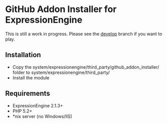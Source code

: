 # GitHub Addon Installer for ExpressionEngine #

This is still a work in progress. Please see the [develop](https://github.com/rsanchez/github_addon_installer/tree/develop) branch if you want to play.


## Installation

* Copy the system/expressionengine/third_party/github_addon_installer/ folder to system/expressionengine/third_party/
* Install the module

## Requirements

* ExpressionEngine 2.1.3+
* PHP 5.2+
* *nix server (no Windows/IIS)
